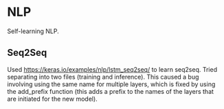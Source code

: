 # NLP

Self-learning NLP.

## Seq2Seq

Used https://keras.io/examples/nlp/lstm_seq2seq/ to learn seq2seq. Tried separating into two files (training and inference). This caused a bug involving using the same name for multiple layers, which is fixed by using the add_prefix function (this adds a prefix to the names of the layers that are initiated for the new model).
